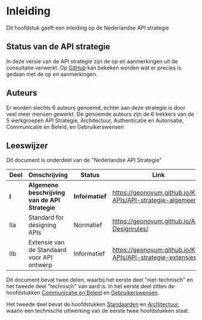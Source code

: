 # Inleiding

Dit hoofdstuk geeft een inleiding op de Nederlandse API strategie

## Status van de API strategie

In deze versie van de API strategie zijn de op en aanmerkingen uit de consultatie verwerkt. 
Op [GitHub](https://github.com/geonovum/KP-APIs/issues) kan bekeken worden wat er precies is 
gedaan met de op en aanmerkingen. 

## Auteurs

Er worden slechts 6 auteurs genoemd, echter aan deze strategie is door veel meer mensen gewerkt.
De genoemde auteurs zijn de 6 trekkers van de 5 werkgroepen API Strategie, 
Architectuur, Authenticatie en Autorisatie, Communicatie en Beleid, en Gebruikerswensen

## Leeswijzer

Dit document is onderdeel van de "Nederlandse API Strategie" 

| Deel  | Omschrijving                                    | Status          | Link                                                         | 
|-------|-------------------------------------------------| ----------------|--------------------------------------------------------------|
| **I** | **Algemene beschrijving van de API Strategie**  | **Informatief** | https://geonovum.github.io/KP-APIs/API-strategie-algemeen/   |
| IIa   | Standard for designing APIs                     | Normatief       | https://geonovum.github.io/API-Designrules/                  |
| IIb   | Extensie van de Standaard voor API ontwerp      | Informatief     | https://geonovum.github.io/KP-APIs/API-strategie-extensies/  |

Dit document bevat twee delen, waarbij het eerste deel "niet-technisch" en het tweede deel "technisch" van aard is.
In het eerste deel zitten de hoofdstukken [Communicatie en Beleid](#communicatie-en-beleid) 
en [Gebruikerswensen](#inspelen-op-gebruikerswensen-de-sleutel-tot-gebruik).

Het tweede deel bevat de hoofdstukken [Standaarden](#standaarden) en [Architectuur](#architectuur),
waarin een technische uitwerking  van de eerste twee hoofdstukken staat.  
